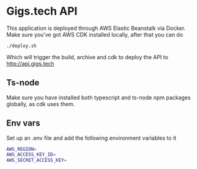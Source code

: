 # Gigs.tech API

This application is deployed through AWS Elastic Beanstalk via Docker.
Make sure you've got AWS CDK installed locally, after that you can do

```
./deploy.sh
```

Which will trigger the build, archive and cdk to deploy the API to http://api.gigs.tech

## Ts-node

Make sure you have installed both typescript and ts-node npm packages globally, as cdk uses them.

## Env vars

Set up an .env file and add the following environment variables to it

```bash
AWS_REGION=
AWS_ACCESS_KEY_ID=
AWS_SECRET_ACCESS_KEY=
```
